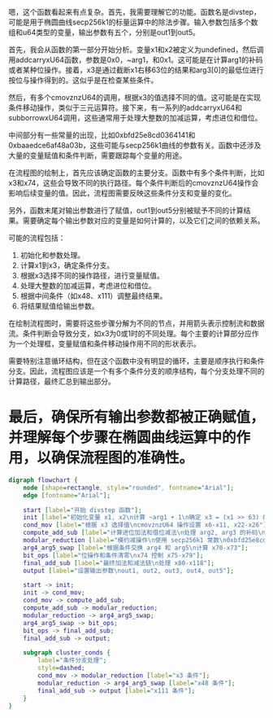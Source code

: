 嗯，这个函数看起来有点复杂。首先，我需要理解它的功能。函数名是divstep，可能是用于椭圆曲线secp256k1的标量运算中的除法步骤。输入参数包括多个数组和u64类型的变量，输出参数有五个，分别是out1到out5。

首先，我会从函数的第一部分开始分析。变量x1和x2被定义为undefined，然后调用addcarryxU64函数，参数是0x0，~arg1，和0x1。这可能是在计算arg1的补码或者某种位操作。接着，x3是通过截断x1右移63位的结果和arg3[0]的最低位进行按位与操作得到的。这似乎是在检查某些条件。

然后，有多个cmovznzU64的调用，根据x3的值选择不同的值。这可能是在实现条件移动操作，类似于三元运算符。接下来，有一系列的addcarryxU64和subborrowxU64调用，这些通常用于处理大整数的加减运算，考虑进位和借位。

中间部分有一些常量的出现，比如0xbfd25e8cd0364141和0xbaaedce6af48a03b，这些可能与secp256k1曲线的参数有关。函数中还涉及大量的变量赋值和条件判断，需要跟踪每个变量的用途。

在流程图的绘制上，首先应该确定函数的主要分支。函数中有多个条件判断，比如x3和x74，这些会导致不同的执行路径。每个条件判断后的cmovznzU64操作会影响后续变量的值。因此，流程图需要反映这些条件分支和变量的变化。

另外，函数末尾对输出参数进行了赋值，out1到out5分别被赋予不同的计算结果。需要确定每个输出参数对应的变量是如何计算的，以及它们之间的依赖关系。

可能的流程包括：

1. 初始化和参数处理。
2. 计算x1到x3，确定条件分支。
3. 根据x3选择不同的操作路径，进行变量赋值。
4. 处理大整数的加减运算，考虑进位和借位。
5. 根据中间条件（如x48、x111）调整最终结果。
6. 将结果赋值给输出参数。

在绘制流程图时，需要将这些步骤分解为不同的节点，并用箭头表示控制流和数据流。条件判断会导致分支，如x3为0或1时的不同处理。每个主要的计算部分应作为一个处理框，变量赋值和条件移动操作用不同的形状表示。

需要特别注意循环结构，但在这个函数中没有明显的循环，主要是顺序执行和条件分支。因此，流程图应该是一个有多个条件分支的顺序结构，每个分支处理不同的计算路径，最终汇总到输出部分。

最后，确保所有输出参数都被正确赋值，并理解每个步骤在椭圆曲线运算中的作用，以确保流程图的准确性。
================================================
```dot
digraph flowchart {
    node [shape=rectangle, style="rounded", fontname="Arial"];
    edge [fontname="Arial"];

    start [label="开始 divstep 函数"];
    init [label="初始化变量 x1, x2\n计算 ~arg1 + 1\n确定 x3 = (x1 >> 63) & (arg3[0] & 1)"];
    cond_mov [label="根据 x3 选择值\ncmovznzU64 操作设置 x6-x11, x22-x26"];
    compute_add_sub [label="计算进位加法和借位减法\n处理 arg2, arg3 的补码\n生成 x12-x21"];
    modular_reduction [label="模约减操作\n使用 secp256k1 常数\n0xbfd25e8cd0364141 等"];
    arg4_arg5_swap [label="根据条件交换 arg4 和 arg5\n计算 x70-x73"];
    bit_ops [label="位操作和条件清零\nx74 控制 x75-x79"];
    final_add_sub [label="最终加法和减法链\n处理 x80-x118"];
    output [label="设置输出参数\nout1, out2, out3, out4, out5"];

    start -> init;
    init -> cond_mov;
    cond_mov -> compute_add_sub;
    compute_add_sub -> modular_reduction;
    modular_reduction -> arg4_arg5_swap;
    arg4_arg5_swap -> bit_ops;
    bit_ops -> final_add_sub;
    final_add_sub -> output;

    subgraph cluster_conds {
        label="条件分支处理";
        style=dashed;
        cond_mov -> modular_reduction [label="x3 条件"];
        modular_reduction -> arg4_arg5_swap [label="x48 条件"];
        final_add_sub -> output [label="x111 条件"];
    }
}
```